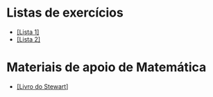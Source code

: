 # Listas de exercícios

- [[Lista 1]](../lista1.pdf)
- [[Lista 2]](../lista2.pdf)

# Materiais de apoio de Matemática
- [[Livro do Stewart]](../calc1/stewart.pdf)
